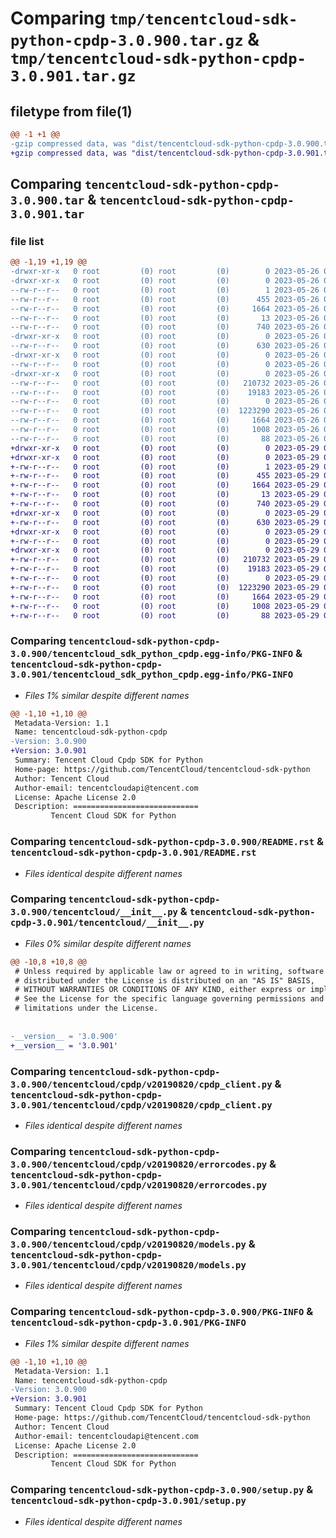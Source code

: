 # Comparing `tmp/tencentcloud-sdk-python-cpdp-3.0.900.tar.gz` & `tmp/tencentcloud-sdk-python-cpdp-3.0.901.tar.gz`

## filetype from file(1)

```diff
@@ -1 +1 @@
-gzip compressed data, was "dist/tencentcloud-sdk-python-cpdp-3.0.900.tar", last modified: Fri May 26 02:15:11 2023, max compression
+gzip compressed data, was "dist/tencentcloud-sdk-python-cpdp-3.0.901.tar", last modified: Mon May 29 02:24:12 2023, max compression
```

## Comparing `tencentcloud-sdk-python-cpdp-3.0.900.tar` & `tencentcloud-sdk-python-cpdp-3.0.901.tar`

### file list

```diff
@@ -1,19 +1,19 @@
-drwxr-xr-x   0 root         (0) root         (0)        0 2023-05-26 02:15:11.000000 tencentcloud-sdk-python-cpdp-3.0.900/
-drwxr-xr-x   0 root         (0) root         (0)        0 2023-05-26 02:15:11.000000 tencentcloud-sdk-python-cpdp-3.0.900/tencentcloud_sdk_python_cpdp.egg-info/
--rw-r--r--   0 root         (0) root         (0)        1 2023-05-26 02:15:11.000000 tencentcloud-sdk-python-cpdp-3.0.900/tencentcloud_sdk_python_cpdp.egg-info/dependency_links.txt
--rw-r--r--   0 root         (0) root         (0)      455 2023-05-26 02:15:11.000000 tencentcloud-sdk-python-cpdp-3.0.900/tencentcloud_sdk_python_cpdp.egg-info/SOURCES.txt
--rw-r--r--   0 root         (0) root         (0)     1664 2023-05-26 02:15:11.000000 tencentcloud-sdk-python-cpdp-3.0.900/tencentcloud_sdk_python_cpdp.egg-info/PKG-INFO
--rw-r--r--   0 root         (0) root         (0)       13 2023-05-26 02:15:11.000000 tencentcloud-sdk-python-cpdp-3.0.900/tencentcloud_sdk_python_cpdp.egg-info/top_level.txt
--rw-r--r--   0 root         (0) root         (0)      740 2023-05-26 02:15:11.000000 tencentcloud-sdk-python-cpdp-3.0.900/README.rst
-drwxr-xr-x   0 root         (0) root         (0)        0 2023-05-26 02:15:11.000000 tencentcloud-sdk-python-cpdp-3.0.900/tencentcloud/
--rw-r--r--   0 root         (0) root         (0)      630 2023-05-26 02:15:11.000000 tencentcloud-sdk-python-cpdp-3.0.900/tencentcloud/__init__.py
-drwxr-xr-x   0 root         (0) root         (0)        0 2023-05-26 02:15:11.000000 tencentcloud-sdk-python-cpdp-3.0.900/tencentcloud/cpdp/
--rw-r--r--   0 root         (0) root         (0)        0 2023-05-26 02:15:11.000000 tencentcloud-sdk-python-cpdp-3.0.900/tencentcloud/cpdp/__init__.py
-drwxr-xr-x   0 root         (0) root         (0)        0 2023-05-26 02:15:11.000000 tencentcloud-sdk-python-cpdp-3.0.900/tencentcloud/cpdp/v20190820/
--rw-r--r--   0 root         (0) root         (0)   210732 2023-05-26 02:15:11.000000 tencentcloud-sdk-python-cpdp-3.0.900/tencentcloud/cpdp/v20190820/cpdp_client.py
--rw-r--r--   0 root         (0) root         (0)    19183 2023-05-26 02:15:11.000000 tencentcloud-sdk-python-cpdp-3.0.900/tencentcloud/cpdp/v20190820/errorcodes.py
--rw-r--r--   0 root         (0) root         (0)        0 2023-05-26 02:15:11.000000 tencentcloud-sdk-python-cpdp-3.0.900/tencentcloud/cpdp/v20190820/__init__.py
--rw-r--r--   0 root         (0) root         (0)  1223290 2023-05-26 02:15:11.000000 tencentcloud-sdk-python-cpdp-3.0.900/tencentcloud/cpdp/v20190820/models.py
--rw-r--r--   0 root         (0) root         (0)     1664 2023-05-26 02:15:11.000000 tencentcloud-sdk-python-cpdp-3.0.900/PKG-INFO
--rw-r--r--   0 root         (0) root         (0)     1008 2023-05-26 02:15:11.000000 tencentcloud-sdk-python-cpdp-3.0.900/setup.py
--rw-r--r--   0 root         (0) root         (0)       88 2023-05-26 02:15:11.000000 tencentcloud-sdk-python-cpdp-3.0.900/setup.cfg
+drwxr-xr-x   0 root         (0) root         (0)        0 2023-05-29 02:24:12.000000 tencentcloud-sdk-python-cpdp-3.0.901/
+drwxr-xr-x   0 root         (0) root         (0)        0 2023-05-29 02:24:12.000000 tencentcloud-sdk-python-cpdp-3.0.901/tencentcloud_sdk_python_cpdp.egg-info/
+-rw-r--r--   0 root         (0) root         (0)        1 2023-05-29 02:24:12.000000 tencentcloud-sdk-python-cpdp-3.0.901/tencentcloud_sdk_python_cpdp.egg-info/dependency_links.txt
+-rw-r--r--   0 root         (0) root         (0)      455 2023-05-29 02:24:12.000000 tencentcloud-sdk-python-cpdp-3.0.901/tencentcloud_sdk_python_cpdp.egg-info/SOURCES.txt
+-rw-r--r--   0 root         (0) root         (0)     1664 2023-05-29 02:24:12.000000 tencentcloud-sdk-python-cpdp-3.0.901/tencentcloud_sdk_python_cpdp.egg-info/PKG-INFO
+-rw-r--r--   0 root         (0) root         (0)       13 2023-05-29 02:24:12.000000 tencentcloud-sdk-python-cpdp-3.0.901/tencentcloud_sdk_python_cpdp.egg-info/top_level.txt
+-rw-r--r--   0 root         (0) root         (0)      740 2023-05-29 02:24:12.000000 tencentcloud-sdk-python-cpdp-3.0.901/README.rst
+drwxr-xr-x   0 root         (0) root         (0)        0 2023-05-29 02:24:12.000000 tencentcloud-sdk-python-cpdp-3.0.901/tencentcloud/
+-rw-r--r--   0 root         (0) root         (0)      630 2023-05-29 02:24:12.000000 tencentcloud-sdk-python-cpdp-3.0.901/tencentcloud/__init__.py
+drwxr-xr-x   0 root         (0) root         (0)        0 2023-05-29 02:24:12.000000 tencentcloud-sdk-python-cpdp-3.0.901/tencentcloud/cpdp/
+-rw-r--r--   0 root         (0) root         (0)        0 2023-05-29 02:24:12.000000 tencentcloud-sdk-python-cpdp-3.0.901/tencentcloud/cpdp/__init__.py
+drwxr-xr-x   0 root         (0) root         (0)        0 2023-05-29 02:24:12.000000 tencentcloud-sdk-python-cpdp-3.0.901/tencentcloud/cpdp/v20190820/
+-rw-r--r--   0 root         (0) root         (0)   210732 2023-05-29 02:24:12.000000 tencentcloud-sdk-python-cpdp-3.0.901/tencentcloud/cpdp/v20190820/cpdp_client.py
+-rw-r--r--   0 root         (0) root         (0)    19183 2023-05-29 02:24:12.000000 tencentcloud-sdk-python-cpdp-3.0.901/tencentcloud/cpdp/v20190820/errorcodes.py
+-rw-r--r--   0 root         (0) root         (0)        0 2023-05-29 02:24:12.000000 tencentcloud-sdk-python-cpdp-3.0.901/tencentcloud/cpdp/v20190820/__init__.py
+-rw-r--r--   0 root         (0) root         (0)  1223290 2023-05-29 02:24:12.000000 tencentcloud-sdk-python-cpdp-3.0.901/tencentcloud/cpdp/v20190820/models.py
+-rw-r--r--   0 root         (0) root         (0)     1664 2023-05-29 02:24:12.000000 tencentcloud-sdk-python-cpdp-3.0.901/PKG-INFO
+-rw-r--r--   0 root         (0) root         (0)     1008 2023-05-29 02:24:12.000000 tencentcloud-sdk-python-cpdp-3.0.901/setup.py
+-rw-r--r--   0 root         (0) root         (0)       88 2023-05-29 02:24:12.000000 tencentcloud-sdk-python-cpdp-3.0.901/setup.cfg
```

### Comparing `tencentcloud-sdk-python-cpdp-3.0.900/tencentcloud_sdk_python_cpdp.egg-info/PKG-INFO` & `tencentcloud-sdk-python-cpdp-3.0.901/tencentcloud_sdk_python_cpdp.egg-info/PKG-INFO`

 * *Files 1% similar despite different names*

```diff
@@ -1,10 +1,10 @@
 Metadata-Version: 1.1
 Name: tencentcloud-sdk-python-cpdp
-Version: 3.0.900
+Version: 3.0.901
 Summary: Tencent Cloud Cpdp SDK for Python
 Home-page: https://github.com/TencentCloud/tencentcloud-sdk-python
 Author: Tencent Cloud
 Author-email: tencentcloudapi@tencent.com
 License: Apache License 2.0
 Description: ============================
         Tencent Cloud SDK for Python
```

### Comparing `tencentcloud-sdk-python-cpdp-3.0.900/README.rst` & `tencentcloud-sdk-python-cpdp-3.0.901/README.rst`

 * *Files identical despite different names*

### Comparing `tencentcloud-sdk-python-cpdp-3.0.900/tencentcloud/__init__.py` & `tencentcloud-sdk-python-cpdp-3.0.901/tencentcloud/__init__.py`

 * *Files 0% similar despite different names*

```diff
@@ -10,8 +10,8 @@
 # Unless required by applicable law or agreed to in writing, software
 # distributed under the License is distributed on an "AS IS" BASIS,
 # WITHOUT WARRANTIES OR CONDITIONS OF ANY KIND, either express or implied.
 # See the License for the specific language governing permissions and
 # limitations under the License.
 
 
-__version__ = '3.0.900'
+__version__ = '3.0.901'
```

### Comparing `tencentcloud-sdk-python-cpdp-3.0.900/tencentcloud/cpdp/v20190820/cpdp_client.py` & `tencentcloud-sdk-python-cpdp-3.0.901/tencentcloud/cpdp/v20190820/cpdp_client.py`

 * *Files identical despite different names*

### Comparing `tencentcloud-sdk-python-cpdp-3.0.900/tencentcloud/cpdp/v20190820/errorcodes.py` & `tencentcloud-sdk-python-cpdp-3.0.901/tencentcloud/cpdp/v20190820/errorcodes.py`

 * *Files identical despite different names*

### Comparing `tencentcloud-sdk-python-cpdp-3.0.900/tencentcloud/cpdp/v20190820/models.py` & `tencentcloud-sdk-python-cpdp-3.0.901/tencentcloud/cpdp/v20190820/models.py`

 * *Files identical despite different names*

### Comparing `tencentcloud-sdk-python-cpdp-3.0.900/PKG-INFO` & `tencentcloud-sdk-python-cpdp-3.0.901/PKG-INFO`

 * *Files 1% similar despite different names*

```diff
@@ -1,10 +1,10 @@
 Metadata-Version: 1.1
 Name: tencentcloud-sdk-python-cpdp
-Version: 3.0.900
+Version: 3.0.901
 Summary: Tencent Cloud Cpdp SDK for Python
 Home-page: https://github.com/TencentCloud/tencentcloud-sdk-python
 Author: Tencent Cloud
 Author-email: tencentcloudapi@tencent.com
 License: Apache License 2.0
 Description: ============================
         Tencent Cloud SDK for Python
```

### Comparing `tencentcloud-sdk-python-cpdp-3.0.900/setup.py` & `tencentcloud-sdk-python-cpdp-3.0.901/setup.py`

 * *Files identical despite different names*

